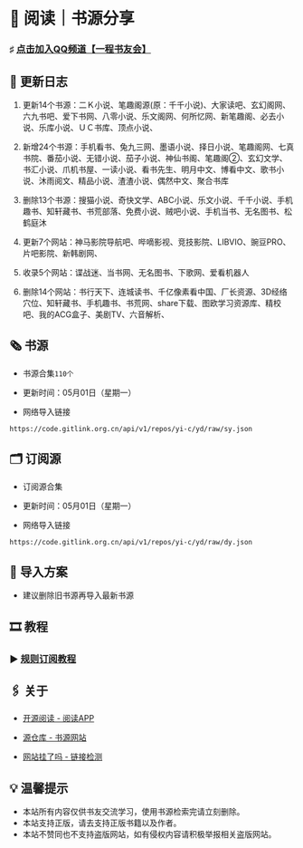 #  📖 阅读｜书源分享

###  ♯ [点击加入QQ频道【一程书友会】](https://qun.qq.com/qqweb/qunpro/share?_wv=3&_wwv=128&appChannel=share&inviteCode=1W5a7r2&businessType=9&from=246610&biz=ka)

##  📢 更新日志
                         
1. 更新14个书源：二Ｋ小说、笔趣阁源(原：千千小说)、大家读吧、玄幻阁网、六九书吧、爱下书网、八零小说、乐文阁网、何所忆网、新笔趣阁、必去小说、乐库小说、ＵＣ书库、顶点小说、
2. 新增24个书源：手机看书、兔九三网、墨语小说、择日小说、笔趣阁网、七真书院、番茄小说、无错小说、茄子小说、神仙书阁、笔趣阁②、玄幻文学、书汇小说、爪机书屋、一读小说、看书先生、明月中文、博看中文、歌书小说、沐雨阅文、精品小说、渣渣小说、偶然中文、聚合书库
3. 删除13个书源：搜猫小说、奇快文学、ABC小说、乐文小说、千千小说、手机趣书、知轩藏书、书荒部落、免费小说、贼吧小说、手机当书、无名图书、松鹤庭沐
                         
1. 更新7个网站：神马影院导航吧、哔嘀影视、竞技影院、LIBVIO、豌豆PRO、片吧影院、新韩剧网、
2. 收录5个网站：谍战迷、当书网、无名图书、下歌网、爱看机器人
3. 删除14个网站：书行天下、连城读书、千亿像素看中国、厂长资源、3D经络穴位、知轩藏书、手机趣书、书荒网、share下载、图欧学习资源库、精校吧、我的ACG盒子、美剧TV、六音解析、

##  🗞️ 书源

- 书源合集`110个`

- 更新时间：05月01日（星期一）

- 网络导入链接

```
https://code.gitlink.org.cn/api/v1/repos/yi-c/yd/raw/sy.json
```

##  🗂️ 订阅源

- 订阅源合集

- 更新时间：05月01日（星期一）

- 网络导入链接

```
https://code.gitlink.org.cn/api/v1/repos/yi-c/yd/raw/dy.json
```

##  💠 导入方案

- 建议删除旧书源再导入最新书源

##  🎞️ 教程

###  ▶️ [规则订阅教程](https://b23.tv/PQosCT0)

##  🖇️ 关于

- [开源阅读 - 阅读APP](https://www.coolapk.com/apk/io.legado.app.release)

- [源仓库 - 书源网站](http://www.yckceo.com/)

- [网站挂了吗 - 链接检测](https://gualemang.com/)

##  💡 温馨提示

- 本站所有内容仅供书友交流学习，使用书源检索完请立刻删除。
- 本站支持正版，请去支持正版书籍以及作者。
- 本站不赞同也不支持盗版网站，如有侵权内容请积极举报相关盗版网站。